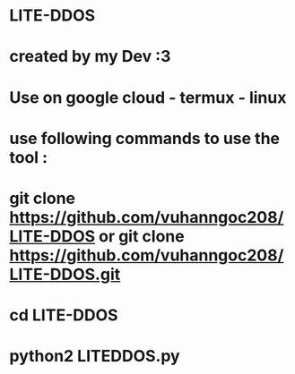 # LITE-DDOS
# created by my Dev :3
# Use on google cloud - termux - linux 
# use following commands to use the tool :
# git clone https://github.com/vuhanngoc208/LITE-DDOS or git clone https://github.com/vuhanngoc208/LITE-DDOS.git
# cd LITE-DDOS
# python2 LITEDDOS.py
